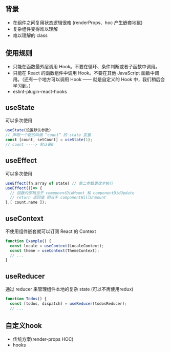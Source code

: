 ## 背景
- 在组件之间复用状态逻辑很难 (renderProps、hoc 产生嵌套地狱)
- 复杂组件变得难以理解
- 难以理解的 class


## 使用规则

- 只能在函数最外层调用 Hook。不要在循环、条件判断或者子函数中调用。
- 只能在 React 的函数组件中调用 Hook。不要在其他 JavaScript 函数中调用。（还有一个地方可以调用 Hook —— 就是自定义的 Hook 中，我们稍后会学习到。）
- eslint-plugin-react-hooks

## useState
可以多次使用
```js
useState(设置默认参数)
// 声明一个新的叫做 “count” 的 state 变量
const [count, setCount] = useState(1);
// count ----> 默认是0
```

## useEffect
可以多次使用
```js
useEffect(fn,array of state) // 第二参数更改才执行
useEffect(()=> {
  // 函数内部相当于 componentDidMount 和 componentDidUpdate
  // return 返回值 相当于 componentWillUnmount
},[ count,name ]);

```
## useContext
不使用组件嵌套就可以订阅 React 的 Context
```js
function Example() {
  const locale = useContext(LocaleContext);
  const theme = useContext(ThemeContext);
  // ...
}
```
## useReducer
通过 reducer 来管理组件本地的复杂 state (可以不再使用redux)
```js
function Todos() {
  const [todos, dispatch] = useReducer(todosReducer);
  // ...
```

## 自定义hook

- 传统方案(render-props HOC)
- hooks
